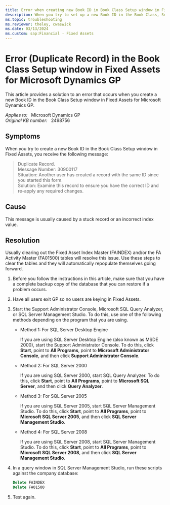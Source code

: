 ```yaml
---
title: Error when creating new Book ID in Book Class Setup window in Fixed Assets
description: When you try to set up a new Book ID in the Book Class, Setup window, you get an error. This article provides a solution to this issue.
ms.topic: troubleshooting
ms.reviewer: theley, cwaswick
ms.date: 03/13/2024
ms.custom: sap:Financial - Fixed Assets
---
```

# Error (Duplicate Record) in the Book Class Setup window in Fixed Assets for Microsoft Dynamics GP

This article provides a solution to an error that occurs when you create a new Book ID in the Book Class Setup window in Fixed Assets for Microsoft Dynamics GP.

_Applies to:_ &nbsp; Microsoft Dynamics GP  
_Original KB number:_ &nbsp; 2498756

## Symptoms

When you try to create a new Book ID in the Book Class Setup window in Fixed Assets, you receive the following message:

> Duplicate Record.  
Message Number: 30900117  
Situation: Another user has created a record with the same ID since you started this form.  
Solution: Examine this record to ensure you have the correct ID and re-apply any required changes.

## Cause

This message is usually caused by a stuck record or an incorrect index value.

## Resolution

Usually clearing out the Fixed Asset Index Master (FAINDEX) and/or the FA Activity Master (FA01500) tables will resolve this issue. Use these steps to clear the tables and they will automatically repopulate themselves going forward.

1. Before you follow the instructions in this article, make sure that you have a complete backup copy of the database that you can restore if a problem occurs.
2. Have all users exit GP so no users are keying in Fixed Assets.
3. Start the Support Administrator Console, Microsoft SQL Query Analyzer, or SQL Server Management Studio. To do this, use one of the following methods depending on the program that you are using.

    - Method 1: For SQL Server Desktop Engine

        If you are using SQL Server Desktop Engine (also known as MSDE 2000), start the Support Administrator Console. To do this, click **Start**, point to **All Programs**, point to **Microsoft Administrator Console**, and then click **Support Administrator Console**.

    - Method 2: For SQL Server 2000

        If you are using SQL Server 2000, start SQL Query Analyzer. To do this, click **Start**, point to **All Programs**, point to **Microsoft SQL Server**, and then click **Query Analyzer**.

    - Method 3: For SQL Server 2005

        If you are using SQL Server 2005, start SQL Server Management Studio. To do this, click **Start**, point to **All Programs**, point to **Microsoft SQL Server 2005**, and then click **SQL Server Management Studio**.

    - Method 4: For SQL Server 2008

        If you are using SQL Server 2008, start SQL Server Management Studio. To do this, click **Start**, point to **All Programs**, point to **Microsoft SQL Server 2008**, and then click **SQL Server Management Studio**.

4. In a query window in SQL Server Management Studio, run these scripts against the company database:

    ```sql
    Delete FAINDEX
    Delete FA01500
    ```

5. Test again.

